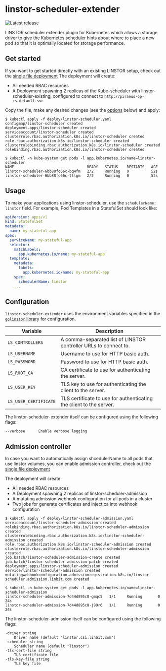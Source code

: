 # linstor-scheduler-extender

![Latest release](https://img.shields.io/github/v/release/piraeusdatastore/linstor-scheduler-extender)

LINSTOR scheduler extender plugin for Kubernetes which allows a storage driver to give the Kubernetes scheduler hints about where to place a new pod so that it is optimally located for storage performance.

## Get started

If you want to get started directly with an existing LINSTOR setup, check out the [single file deployment](./deploy/linstor-scheduler.yaml)
The deployment will create:

* All needed RBAC resources
* A Deployment spawning 2 replicas of the Kube-scheduler with linstor-scheduler-existing, configured to connect to `http://piraeus-op-cs.default.svc`

Copy the file, make any desired changes (see the [options](#options) below) and apply:

```console
$ kubectl apply -f deploy/linstor-scheduler.yaml
configmap/linstor-scheduler created
deployment.apps/linstor-scheduler created
serviceaccount/linstor-scheduler created
clusterrole.rbac.authorization.k8s.io/linstor-scheduler created
role.rbac.authorization.k8s.io/linstor-scheduler created
clusterrolebinding.rbac.authorization.k8s.io/linstor-scheduler created
rolebinding.rbac.authorization.k8s.io/linstor-scheduler created

$ kubectl -n kube-system get pods -l app.kubernetes.io/name=linstor-scheduler
NAME                                 READY   STATUS    RESTARTS   AGE
linstor-scheduler-6bb88fc66c-bq4fm   2/2     Running   0          52s
linstor-scheduler-6bb88fc66c-tllgm   2/2     Running   0          52s
```

## Usage

To make your applications using linstor-scheduler, use the `schedulerName: linstor` field.
For example, Pod Templates in a StatefulSet should look like:

```yaml
apiVersion: apps/v1
kind: StatefulSet
metadata:
  name: my-stateful-app
spec:
  serviceName: my-stateful-app
  selector:
    matchLabels:
      app.kubernetes.io/name: my-stateful-app
  template:
    metadata:
      labels:
        app.kubernetes.io/name: my-stateful-app
    spec:
      schedulerName: linstor
    ...
```

## Configuration

`linstor-scheduler-extender` uses the environment variables specified in the [`golinstor` library](https://pkg.go.dev/github.com/LINBIT/golinstor/client#NewClient)
for configuration.

| Variable              | Description                                                         |
|-----------------------|---------------------------------------------------------------------|
| `LS_CONTROLLERS`      | A comma-separated list of LINSTOR controller URLs to connect to.    |
| `LS_USERNAME`         | Username to use for HTTP basic auth.                                |
| `LS_PASSWORD`         | Password to use for HTTP basic auth.                                |
| `LS_ROOT_CA`          | CA certificate to use for authenticating the server.                |
| `LS_USER_KEY`         | TLS key to use for authenticating the client to the server.         |
| `LS_USER_CERTIFICATE` | TLS certificate to use for authenticating the client to the server. |


The linstor-scheduler-extender itself can be configured using the following flags:

```
--verbose      Enable verbose logging
```

## Admission controller

In case you want to automatically assign shcedulerName to all pods that use linstor volumes, you can enable admission controller,
check out the [single file deployment](./deploy/linstor-scheduler-admission.yaml)

The deployment will create:

* All needed RBAC resources
* A Deployment spawning 2 replicas of linstor-scheduler-admission
* A mutating admission webhook configuration for all pods in a cluster
* Two jobs for generate certificates and inject ca into webhook configuration


```console
$ kubectl apply -f deploy/linstor-scheduler-admission.yaml
serviceaccount/linstor-scheduler-admission created
rolebinding.rbac.authorization.k8s.io/linstor-scheduler-admission created
clusterrolebinding.rbac.authorization.k8s.io/linstor-scheduler-admission created
role.rbac.authorization.k8s.io/linstor-scheduler-admission created
clusterrole.rbac.authorization.k8s.io/linstor-scheduler-admission created
job.batch/linstor-scheduler-admission-create created
job.batch/linstor-scheduler-admission-patch created
deployment.apps/linstor-scheduler-admission created
service/linstor-scheduler-admission created
mutatingwebhookconfiguration.admissionregistration.k8s.io/linstor-scheduler.admission.linbit.com created

$ kubectl -n kube-system get pods -l app.kubernetes.io/name=linstor-scheduler-admission
linstor-scheduler-admission-7d44d895c8-gmqc5   1/1     Running       0                24s
linstor-scheduler-admission-7d44d895c8-j99r6   1/1     Running       0                24s
```

The linstor-scheduler-admission itself can be configured using the following flags:

```
-driver string
  	Driver name (default "linstor.csi.linbit.com")
-scheduler string
  	Scheduler name (default "linstor")
-tls-cert-file string
  	TLS certificate file
-tls-key-file string
  	TLS key file
```

